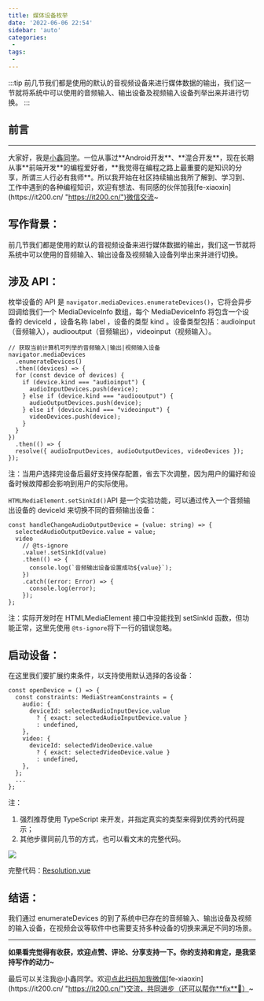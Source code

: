 ```yaml
---
title: 媒体设备枚举
date: '2022-06-06 22:54'
sidebar: 'auto'
categories:
 - 
tags:
 - 
---
```


:::tip
前几节我们都是使用的默认的音视频设备来进行媒体数据的输出，我们这一节就将系统中可以使用的音频输入、输出设备及视频输入设备列举出来并进行切换。
:::

<!-- more -->

## 前言
------

大家好，我是[小鑫同学](https://it200.cn/ "https://it200.cn/")。一位从事过**Android开发**、**混合开发**，现在长期从事**前端开发**的编程爱好者，**我觉得在编程之路上最重要的是知识的分享，所谓三人行必有我师**。所以我开始在社区持续输出我所了解到、学习到、工作中遇到的各种编程知识，欢迎有想法、有同感的伙伴加我[fe-xiaoxin](https://it200.cn/ "https://it200.cn/")微信交流~

## 写作背景：

前几节我们都是使用的默认的音视频设备来进行媒体数据的输出，我们这一节就将系统中可以使用的音频输入、输出设备及视频输入设备列举出来并进行切换。

## 涉及 API：

枚举设备的 API 是 `navigator.mediaDevices.enumerateDevices()`，它将会异步回调给我们一个 MediaDeviceInfo 数组，每个 MediaDeviceInfo 将包含一个设备的 deviceId ，设备名称 label ，设备的类型 kind 。设备类型包括：audioinput（音频输入），audiooutput（音频输出），videoinput（视频输入）。

```
// 获取当前计算机可列举的音频输入|输出|视频输入设备
navigator.mediaDevices
  .enumerateDevices()
  .then((devices) => {
  for (const device of devices) {
    if (device.kind === "audioinput") {
      audioInputDevices.push(device);
    } else if (device.kind === "audiooutput") {
      audioOutputDevices.push(device);
    } else if (device.kind === "videoinput") {
      videoDevices.push(device);
    }
  }
})
  .then(() => {
  resolve({ audioInputDevices, audioOutputDevices, videoDevices });
});
```

注：当用户选择完设备后最好支持保存配置，省去下次调整，因为用户的偏好和设备时候故障都会影响到用户的实际使用。

`HTMLMediaElement.setSinkId()`API 是一个实验功能，可以通过传入一个音频输出设备的 deviceId 来切换不同的音频输出设备：

```
const handleChangeAudioOutputDevice = (value: string) => {
  selectedAudioOutputDevice.value = value;
  video
    // @ts-ignore
    .value!.setSinkId(value)
    .then(() => {
      console.log(`音频输出设备设置成功${value}`);
    })
    .catch((error: Error) => {
      console.log(error);
    });
};
```

注：实际开发时在 HTMLMediaElement 接口中没能找到 setSinkId 函数，但功能正常，这里先使用 `@ts-ignore`将下一行的错误忽略。

## 启动设备：

在这里我们要扩展约束条件，以支持使用默认选择的各设备：

```
const openDevice = () => {
  const constraints: MediaStreamConstraints = {
    audio: {
      deviceId: selectedAudioInputDevice.value
        ? { exact: selectedAudioInputDevice.value }
        : undefined,
    },
    video: {
      deviceId: selectedVideoDevice.value
        ? { exact: selectedVideoDevice.value }
        : undefined,
    },
  };
  ...
};
```

注：
   1. 强烈推荐使用 TypeScript 来开发，并指定真实的类型来得到优秀的代码提示；
   2. 其他步骤同前几节的方式，也可以看文末的完整代码。

![](https://p3-juejin.byteimg.com/tos-cn-i-k3u1fbpfcp/155e0173046048ab88e57d388f68e2c5~tplv-k3u1fbpfcp-zoom-1.image)


完整代码：[Resolution.vue](https://github.com/OSpoon/webrtc-vue3/blob/master/src/views/parameter-settings/children/Resolution.vue)

## 结语：

我们通过 enumerateDevices 的到了系统中已存在的音频输入、输出设备及视频的输入设备，在视频会议等软件中也需要支持多种设备的切换来满足不同的场景。

* * *

**如果看完觉得有收获，欢迎点赞、评论、分享支持一下。你的支持和肯定，是我坚持写作的动力~**

最后可以关注我@小鑫同学。欢迎[点此扫码加我微信](https://it200.cn/ "https://it200.cn/")[fe-xiaoxin](https://it200.cn/ "https://it200.cn/")交流，共同进步（还可以帮你**fix**🐛）~